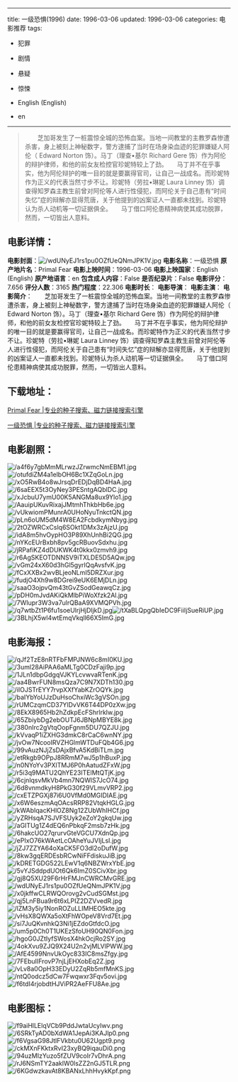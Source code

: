 
---
title: 一级恐惧(1996)
date: 1996-03-06
updated: 1996-03-06
categories: 电影推荐
tags:
- 犯罪
- 剧情
- 悬疑
- 惊悚

- English (English)
- en
---


> 　　芝加哥发生了一桩震惊全城的恐怖血案。当地一间教堂的主教罗森惨遭杀害，身上被刻上神秘数字，警方逮捕了当时在场身染血迹的犯罪嫌疑人阿伦（ Edward Norton 饰）。马丁（理查•基尔 Richard Gere 饰）作为阿伦的辩护律师，和他的前女友检控官珍妮特较上了劲。　　马丁并不在乎事实，他为阿伦辩护的唯一目的就是要赢得官司，让自己一战成名。而珍妮特作为正义的代表当然寸步不让。珍妮特（劳拉•琳妮 Laura Linney 饰）调查得知罗森主教生前曾对阿伦等人进行性侵犯，而阿伦关于自己患有“时间失忆”症的辩解亦显得荒唐，关于他提到的凶案证人一直都未找到。珍妮特认为杀人动机等一切证据俱全。　　马丁借口阿伦患精神病使其成功脱罪，然而，一切皆出人意料。

## **电影详情**：

**电影封面**：<img src="https://image.tmdb.org/t/p/w200/wdUNyEJ1rs1pu0OZfUeQNmJPK1V.jpg" alt="/wdUNyEJ1rs1pu0OZfUeQNmJPK1V.jpg" title="/wdUNyEJ1rs1pu0OZfUeQNmJPK1V.jpg">
**电影名称**：一级恐惧
**原产地片名**：Primal Fear
**电影上映时间**：1996-03-06
**电影上映国家**：English (English)
**原产地语言**：en
**包含成人内容**：False
**是否纪录片**：False
**电影评分**：7.656
**评分人数**：3165
**热门程度**：22.306
**电影时长**：
**电影导演**：
**电影主演**：
**电影简介**：　　芝加哥发生了一桩震惊全城的恐怖血案。当地一间教堂的主教罗森惨遭杀害，身上被刻上神秘数字，警方逮捕了当时在场身染血迹的犯罪嫌疑人阿伦（ Edward Norton 饰）。马丁（理查•基尔 Richard Gere 饰）作为阿伦的辩护律师，和他的前女友检控官珍妮特较上了劲。　　马丁并不在乎事实，他为阿伦辩护的唯一目的就是要赢得官司，让自己一战成名。而珍妮特作为正义的代表当然寸步不让。珍妮特（劳拉•琳妮 Laura Linney 饰）调查得知罗森主教生前曾对阿伦等人进行性侵犯，而阿伦关于自己患有“时间失忆”症的辩解亦显得荒唐，关于他提到的凶案证人一直都未找到。珍妮特认为杀人动机等一切证据俱全。　　马丁借口阿伦患精神病使其成功脱罪，然而，一切皆出人意料。

## **下载地址**：
[Primal Fear |专业的种子搜索、磁力链接搜索引擎](https://movie.amd794.com:2083/?search=Primal%20Fear&ordering=&mode=match_phrase&page_size=10&page=1)

[一级恐惧 |专业的种子搜索、磁力链接搜索引擎](https://movie.amd794.com:2083/?search=%E4%B8%80%E7%BA%A7%E6%81%90%E6%83%A7&ordering=&mode=match_phrase&page_size=10&page=1)
 

## **电影剧照**：
<img src="https://image.tmdb.org/t/p/original/a4f6y7gbMmMLrwzJZrwmcNmEBM1.jpg" alt="/a4f6y7gbMmMLrwzJZrwmcNmEBM1.jpg" title="/a4f6y7gbMmMLrwzJZrwmcNmEBM1.jpg"><img src="https://image.tmdb.org/t/p/original/otufdiZM4a1elbOH6Bc1XZqGoLn.jpg" alt="/otufdiZM4a1elbOH6Bc1XZqGoLn.jpg" title="/otufdiZM4a1elbOH6Bc1XZqGoLn.jpg"><img src="https://image.tmdb.org/t/p/original/xO5RwB4o8wJrsqDrEDjDqBD4HaA.jpg" alt="/xO5RwB4o8wJrsqDrEDjDqBD4HaA.jpg" title="/xO5RwB4o8wJrsqDrEDjDqBD4HaA.jpg"><img src="https://image.tmdb.org/t/p/original/6saEEX5t3OyNey3PESntgAQblDC.jpg" alt="/6saEEX5t3OyNey3PESntgAQblDC.jpg" title="/6saEEX5t3OyNey3PESntgAQblDC.jpg"><img src="https://image.tmdb.org/t/p/original/xJcbuU7ymU00K5ANGMa8ux9Ylo1.jpg" alt="/xJcbuU7ymU00K5ANGMa8ux9Ylo1.jpg" title="/xJcbuU7ymU00K5ANGMa8ux9Ylo1.jpg"><img src="https://image.tmdb.org/t/p/original/AauipUKuvRixajJMtmhThkbHb6e.jpg" alt="/AauipUKuvRixajJMtmhThkbHb6e.jpg" title="/AauipUKuvRixajJMtmhThkbHb6e.jpg"><img src="https://image.tmdb.org/t/p/original/vUkwiomPMunrA0UHoNyuTnkctQN.jpg" alt="/vUkwiomPMunrA0UHoNyuTnkctQN.jpg" title="/vUkwiomPMunrA0UHoNyuTnkctQN.jpg"><img src="https://image.tmdb.org/t/p/original/pLn6oUM5dM4W8EA2FcbdkymNbyg.jpg" alt="/pLn6oUM5dM4W8EA2FcbdkymNbyg.jpg" title="/pLn6oUM5dM4W8EA2FcbdkymNbyg.jpg"><img src="https://image.tmdb.org/t/p/original/2tOZWRCxCslq6SOkt1DMx3zAjzU.jpg" alt="/2tOZWRCxCslq6SOkt1DMx3zAjzU.jpg" title="/2tOZWRCxCslq6SOkt1DMx3zAjzU.jpg"><img src="https://image.tmdb.org/t/p/original/idA8m5hvOypHO3P89XhUnhBi2QG.jpg" alt="/idA8m5hvOypHO3P89XhUnhBi2QG.jpg" title="/idA8m5hvOypHO3P89XhUnhBi2QG.jpg"><img src="https://image.tmdb.org/t/p/original/nYKcEUrBxbh8pv5gcRBuovSdxhu.jpg" alt="/nYKcEUrBxbh8pv5gcRBuovSdxhu.jpg" title="/nYKcEUrBxbh8pv5gcRBuovSdxhu.jpg"><img src="https://image.tmdb.org/t/p/original/jRPafiKZ4dDUKWK4t0kkx0zmvh9.jpg" alt="/jRPafiKZ4dDUKWK4t0kkx0zmvh9.jpg" title="/jRPafiKZ4dDUKWK4t0kkx0zmvh9.jpg"><img src="https://image.tmdb.org/t/p/original/r6AgSKEOTDNNSV9iTXLDE5D5AQw.jpg" alt="/r6AgSKEOTDNNSV9iTXLDE5D5AQw.jpg" title="/r6AgSKEOTDNNSV9iTXLDE5D5AQw.jpg"><img src="https://image.tmdb.org/t/p/original/vGm24xX60d3hGl5gyrlQqAvsfvK.jpg" alt="/vGm24xX60d3hGl5gyrlQqAvsfvK.jpg" title="/vGm24xX60d3hGl5gyrlQqAvsfvK.jpg"><img src="https://image.tmdb.org/t/p/original/fCxXXBx2wvBLjeoNLmI5DRZXur.jpg" alt="/fCxXXBx2wvBLjeoNLmI5DRZXur.jpg" title="/fCxXXBx2wvBLjeoNLmI5DRZXur.jpg"><img src="https://image.tmdb.org/t/p/original/fudjO4Xh9w8DGrei9eUK6EMjDLn.jpg" alt="/fudjO4Xh9w8DGrei9eUK6EMjDLn.jpg" title="/fudjO4Xh9w8DGrei9eUK6EMjDLn.jpg"><img src="https://image.tmdb.org/t/p/original/saaO3ojpvQm43tGvZSodGeawqCz.jpg" alt="/saaO3ojpvQm43tGvZSodGeawqCz.jpg" title="/saaO3ojpvQm43tGvZSodGeawqCz.jpg"><img src="https://image.tmdb.org/t/p/original/pDH0mJvdAKiQkMlbPiWoXfzk2Al.jpg" alt="/pDH0mJvdAKiQkMlbPiWoXfzk2Al.jpg" title="/pDH0mJvdAKiQkMlbPiWoXfzk2Al.jpg"><img src="https://image.tmdb.org/t/p/original/7WIupr3W3va7ulrQBaA9XVMQPVh.jpg" alt="/7WIupr3W3va7ulrQBaA9XVMQPVh.jpg" title="/7WIupr3W3va7ulrQBaA9XVMQPVh.jpg"><img src="https://image.tmdb.org/t/p/original/q7wtbZt1P6fu1soeUlrjHjDljkD.jpg" alt="/q7wtbZt1P6fu1soeUlrjHjDljkD.jpg" title="/q7wtbZt1P6fu1soeUlrjHjDljkD.jpg"><img src="https://image.tmdb.org/t/p/original/tXaBLQpgQbIeDC9FiiIjSueRiUP.jpg" alt="/tXaBLQpgQbIeDC9FiiIjSueRiUP.jpg" title="/tXaBLQpgQbIeDC9FiiIjSueRiUP.jpg"><img src="https://image.tmdb.org/t/p/original/3BLhjX5wl4wtEmqVkqll66X5ImG.jpg" alt="/3BLhjX5wl4wtEmqVkqll66X5ImG.jpg" title="/3BLhjX5wl4wtEmqVkqll66X5ImG.jpg">

## **电影海报**：
<img src="https://image.tmdb.org/t/p/original/qJf2TzE8nRTFbFMPJNW6c8mI0KU.jpg" alt="/qJf2TzE8nRTFbFMPJNW6c8mI0KU.jpg" title="/qJf2TzE8nRTFbFMPJNW6c8mI0KU.jpg"><img src="https://image.tmdb.org/t/p/original/3uml28AiPAA6aMLTg0CDzFaji9p.jpg" alt="/3uml28AiPAA6aMLTg0CDzFaji9p.jpg" title="/3uml28AiPAA6aMLTg0CDzFaji9p.jpg"><img src="https://image.tmdb.org/t/p/original/1JLn1dbpGdgqVJKYLcvwvaRTenK.jpg" alt="/1JLn1dbpGdgqVJKYLcvwvaRTenK.jpg" title="/1JLn1dbpGdgqVJKYLcvwvaRTenK.jpg"><img src="https://image.tmdb.org/t/p/original/aa4BwrFUN8msQza7C9N7XDTh130.jpg" alt="/aa4BwrFUN8msQza7C9N7XDTh130.jpg" title="/aa4BwrFUN8msQza7C9N7XDTh130.jpg"><img src="https://image.tmdb.org/t/p/original/iIOJSTrEYY7rvpXXfYabKZrOQYk.jpg" alt="/iIOJSTrEYY7rvpXXfYabKZrOQYk.jpg" title="/iIOJSTrEYY7rvpXXfYabKZrOQYk.jpg"><img src="https://image.tmdb.org/t/p/original/baIYbYoUJzDuHsoChxiWc3gVSOn.jpg" alt="/baIYbYoUJzDuHsoChxiWc3gVSOn.jpg" title="/baIYbYoUJzDuHsoChxiWc3gVSOn.jpg"><img src="https://image.tmdb.org/t/p/original/rUMCzqmCD37YlDvVK6T44DP0zXw.jpg" alt="/rUMCzqmCD37YlDvVK6T44DP0zXw.jpg" title="/rUMCzqmCD37YlDvVK6T44DP0zXw.jpg"><img src="https://image.tmdb.org/t/p/original/8EkX8965Hb2hZdkpEcFShrlrklw.jpg" alt="/8EkX8965Hb2hZdkpEcFShrlrklw.jpg" title="/8EkX8965Hb2hZdkpEcFShrlrklw.jpg"><img src="https://image.tmdb.org/t/p/original/65ZbiybDg2ebOUTJ6JBNpMBYE8k.jpg" alt="/65ZbiybDg2ebOUTJ6JBNpMBYE8k.jpg" title="/65ZbiybDg2ebOUTJ6JBNpMBYE8k.jpg"><img src="https://image.tmdb.org/t/p/original/380nIrc2gVtqOopFgnm5DU7QZJU.jpg" alt="/380nIrc2gVtqOopFgnm5DU7QZJU.jpg" title="/380nIrc2gVtqOopFgnm5DU7QZJU.jpg"><img src="https://image.tmdb.org/t/p/original/kVvaqP1iZXHG3dmkC8rCaC6wnNY.jpg" alt="/kVvaqP1iZXHG3dmkC8rCaC6wnNY.jpg" title="/kVvaqP1iZXHG3dmkC8rCaC6wnNY.jpg"><img src="https://image.tmdb.org/t/p/original/jvOw7NcooIRVZHGlmWTDuFQb4G6.jpg" alt="/jvOw7NcooIRVZHGlmWTDuFQb4G6.jpg" title="/jvOw7NcooIRVZHGlmWTDuFQb4G6.jpg"><img src="https://image.tmdb.org/t/p/original/99vAuzNJjZsDAjxBfvA5KdBiTLm.jpg" alt="/99vAuzNJjZsDAjxBfvA5KdBiTLm.jpg" title="/99vAuzNJjZsDAjxBfvA5KdBiTLm.jpg"><img src="https://image.tmdb.org/t/p/original/etRkgb9OPpJ8RRmM7wJ5p1hBuxP.jpg" alt="/etRkgb9OPpJ8RRmM7wJ5p1hBuxP.jpg" title="/etRkgb9OPpJ8RRmM7wJ5p1hBuxP.jpg"><img src="https://image.tmdb.org/t/p/original/n0NYoYv3PXlTMJ6P0hAatudZFxW.jpg" alt="/n0NYoYv3PXlTMJ6P0hAatudZFxW.jpg" title="/n0NYoYv3PXlTMJ6P0hAatudZFxW.jpg"><img src="https://image.tmdb.org/t/p/original/r5i3q9MATU2QhYE23ITElMtQTjK.jpg" alt="/r5i3q9MATU2QhYE23ITElMtQTjK.jpg" title="/r5i3q9MATU2QhYE23ITElMtQTjK.jpg"><img src="https://image.tmdb.org/t/p/original/6cjnlqsvMkVb4mn7NQWlS7JcO74.jpg" alt="/6cjnlqsvMkVb4mn7NQWlS7JcO74.jpg" title="/6cjnlqsvMkVb4mn7NQWlS7JcO74.jpg"><img src="https://image.tmdb.org/t/p/original/6d8vnmdkyH8PkG30f29VLmvVRP2.jpg" alt="/6d8vnmdkyH8PkG30f29VLmvVRP2.jpg" title="/6d8vnmdkyH8PkG30f29VLmvVRP2.jpg"><img src="https://image.tmdb.org/t/p/original/cxETZPGXj87i6U0VfMd0MGIDIAE.jpg" alt="/cxETZPGXj87i6U0VfMd0MGIDIAE.jpg" title="/cxETZPGXj87i6U0VfMd0MGIDIAE.jpg"><img src="https://image.tmdb.org/t/p/original/x6W6eszmAqOAcsRRP82VtqkHGLG.jpg" alt="/x6W6eszmAqOAcsRRP82VtqkHGLG.jpg" title="/x6W6eszmAqOAcsRRP82VtqkHGLG.jpg"><img src="https://image.tmdb.org/t/p/original/kWAbIqacKHlOZ8Ng12ZUbWhIHCf.jpg" alt="/kWAbIqacKHlOZ8Ng12ZUbWhIHCf.jpg" title="/kWAbIqacKHlOZ8Ng12ZUbWhIHCf.jpg"><img src="https://image.tmdb.org/t/p/original/yZRHsqA7SJVFSUyk2eZoY2gkqUw.jpg" alt="/yZRHsqA7SJVFSUyk2eZoY2gkqUw.jpg" title="/yZRHsqA7SJVFSUyk2eZoY2gkqUw.jpg"><img src="https://image.tmdb.org/t/p/original/aGITUg1Z4dEQ6nPbkqF2msb7zHk.jpg" alt="/aGITUg1Z4dEQ6nPbkqF2msb7zHk.jpg" title="/aGITUg1Z4dEQ6nPbkqF2msb7zHk.jpg"><img src="https://image.tmdb.org/t/p/original/6hakcUO27qrurvGteVGCU7XdnQp.jpg" alt="/6hakcUO27qrurvGteVGCU7XdnQp.jpg" title="/6hakcUO27qrurvGteVGCU7XdnQp.jpg"><img src="https://image.tmdb.org/t/p/original/ePIxO76kWAetLcOAheYuJVIjLsI.jpg" alt="/ePIxO76kWAetLcOAheYuJVIjLsI.jpg" title="/ePIxO76kWAetLcOAheYuJVIjLsI.jpg"><img src="https://image.tmdb.org/t/p/original/jZJ7ZZYA64oXaCK5FO3dl2oDufW.jpg" alt="/jZJ7ZZYA64oXaCK5FO3dl2oDufW.jpg" title="/jZJ7ZZYA64oXaCK5FO3dl2oDufW.jpg"><img src="https://image.tmdb.org/t/p/original/8kw3gqERDEsbRCwNiFFdiskuJiB.jpg" alt="/8kw3gqERDEsbRCwNiFFdiskuJiB.jpg" title="/8kw3gqERDEsbRCwNiFFdiskuJiB.jpg"><img src="https://image.tmdb.org/t/p/original/kDRETGDG522LEwV1q6NBZWrxYbE.jpg" alt="/kDRETGDG522LEwV1q6NBZWrxYbE.jpg" title="/kDRETGDG522LEwV1q6NBZWrxYbE.jpg"><img src="https://image.tmdb.org/t/p/original/5vYJSddpdUOt6Qk6ImZ0SCivXbr.jpg" alt="/5vYJSddpdUOt6Qk6ImZ0SCivXbr.jpg" title="/5vYJSddpdUOt6Qk6ImZ0SCivXbr.jpg"><img src="https://image.tmdb.org/t/p/original/gj8Q5XU29F6rHrFMJnCWRCMvGRE.jpg" alt="/gj8Q5XU29F6rHrFMJnCWRCMvGRE.jpg" title="/gj8Q5XU29F6rHrFMJnCWRCMvGRE.jpg"><img src="https://image.tmdb.org/t/p/original/wdUNyEJ1rs1pu0OZfUeQNmJPK1V.jpg" alt="/wdUNyEJ1rs1pu0OZfUeQNmJPK1V.jpg" title="/wdUNyEJ1rs1pu0OZfUeQNmJPK1V.jpg"><img src="https://image.tmdb.org/t/p/original/x0jkffwCLRWQOrovg2vCudSGMst.jpg" alt="/x0jkffwCLRWQOrovg2vCudSGMst.jpg" title="/x0jkffwCLRWQOrovg2vCudSGMst.jpg"><img src="https://image.tmdb.org/t/p/original/qj5LnFBua9r6t6xLPIZ2DZVvedR.jpg" alt="/qj5LnFBua9r6t6xLPIZ2DZVvedR.jpg" title="/qj5LnFBua9r6t6xLPIZ2DZVvedR.jpg"><img src="https://image.tmdb.org/t/p/original/lZM3y5iy1NonROZuLLIMHEO5kte.jpg" alt="/lZM3y5iy1NonROZuLLIMHEO5kte.jpg" title="/lZM3y5iy1NonROZuLLIMHEO5kte.jpg"><img src="https://image.tmdb.org/t/p/original/vHsX8QWXa5oXtFhWOpeV8Vrd7Et.jpg" alt="/vHsX8QWXa5oXtFhWOpeV8Vrd7Et.jpg" title="/vHsX8QWXa5oXtFhWOpeV8Vrd7Et.jpg"><img src="https://image.tmdb.org/t/p/original/si7JuQKvnhkQ3Ni1jEZdoGtfdcO.jpg" alt="/si7JuQKvnhkQ3Ni1jEZdoGtfdcO.jpg" title="/si7JuQKvnhkQ3Ni1jEZdoGtfdcO.jpg"><img src="https://image.tmdb.org/t/p/original/um5p0Ch0T1UKEzSfoUH90QN0Fon.jpg" alt="/um5p0Ch0T1UKEzSfoUH90QN0Fon.jpg" title="/um5p0Ch0T1UKEzSfoUH90QN0Fon.jpg"><img src="https://image.tmdb.org/t/p/original/hgoG0JZtIyfSWosX4hkOcjRo2SY.jpg" alt="/hgoG0JZtIyfSWosX4hkOcjRo2SY.jpg" title="/hgoG0JZtIyfSWosX4hkOcjRo2SY.jpg"><img src="https://image.tmdb.org/t/p/original/4okXvu9ZJQ9X24U2n2vjMLVlPWW.jpg" alt="/4okXvu9ZJQ9X24U2n2vjMLVlPWW.jpg" title="/4okXvu9ZJQ9X24U2n2vjMLVlPWW.jpg"><img src="https://image.tmdb.org/t/p/original/AfE4599NnvUkOyc833IC8msZfgy.jpg" alt="/AfE4599NnvUkOyc833IC8msZfgy.jpg" title="/AfE4599NnvUkOyc833IC8msZfgy.jpg"><img src="https://image.tmdb.org/t/p/original/7FEbuIIFrovP7njLjEHXobEq2Z.jpg" alt="/7FEbuIIFrovP7njLjEHXobEq2Z.jpg" title="/7FEbuIIFrovP7njLjEHXobEq2Z.jpg"><img src="https://image.tmdb.org/t/p/original/vLv8a0OpH33EDyU2ZqRb5mfMnKS.jpg" alt="/vLv8a0OpH33EDyU2ZqRb5mfMnKS.jpg" title="/vLv8a0OpH33EDyU2ZqRb5mfMnKS.jpg"><img src="https://image.tmdb.org/t/p/original/ntQ0odcz5dCw7Fwqwxr3Fqv5ovi.jpg" alt="/ntQ0odcz5dCw7Fwqwxr3Fqv5ovi.jpg" title="/ntQ0odcz5dCw7Fwqwxr3Fqv5ovi.jpg"><img src="https://image.tmdb.org/t/p/original/f6tdI4rjobdtHJViPR2AeFFU8Ae.jpg" alt="/f6tdI4rjobdtHJViPR2AeFFU8Ae.jpg" title="/f6tdI4rjobdtHJViPR2AeFFU8Ae.jpg">

## **电影图标**：
<img src="https://image.tmdb.org/t/p/original/f9aiHlLElqVCb9PddJwtaUcyIwv.png" alt="/f9aiHlLElqVCb9PddJwtaUcyIwv.png" title="/f9aiHlLElqVCb9PddJwtaUcyIwv.png"><img src="https://image.tmdb.org/t/p/original/6SRkTyAD0bXdWA1JepAi3KAJlp0.png" alt="/6SRkTyAD0bXdWA1JepAi3KAJlp0.png" title="/6SRkTyAD0bXdWA1JepAi3KAJlp0.png"><img src="https://image.tmdb.org/t/p/original/f6VgsaG98JtlFVkbtu0U62Ugpt9.png" alt="/f6VgsaG98JtlFVkbtu0U62Ugpt9.png" title="/f6VgsaG98JtlFVkbtu0U62Ugpt9.png"><img src="https://image.tmdb.org/t/p/original/ckMXnFKktxRvI23xyBQ9iqauDi0.png" alt="/ckMXnFKktxRvI23xyBQ9iqauDi0.png" title="/ckMXnFKktxRvI23xyBQ9iqauDi0.png"><img src="https://image.tmdb.org/t/p/original/94uzMIzYuzo5fZUV9coIr7vDhrA.png" alt="/94uzMIzYuzo5fZUV9coIr7vDhrA.png" title="/94uzMIzYuzo5fZUV9coIr7vDhrA.png"><img src="https://image.tmdb.org/t/p/original/rJ6NSmTY2aaklW0lsZZ2nGJ5TLR.png" alt="/rJ6NSmTY2aaklW0lsZZ2nGJ5TLR.png" title="/rJ6NSmTY2aaklW0lsZZ2nGJ5TLR.png"><img src="https://image.tmdb.org/t/p/original/6KGdwzkavAt8KBANxLhhHvykKpf.png" alt="/6KGdwzkavAt8KBANxLhhHvykKpf.png" title="/6KGdwzkavAt8KBANxLhhHvykKpf.png">
